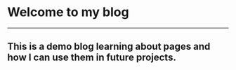 # Welcome to my blog
---
This is a demo blog learning about pages and how I can use them in future projects.
---
